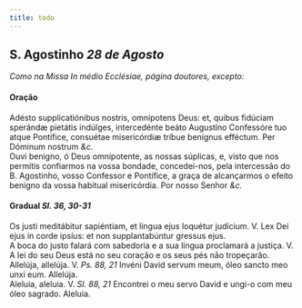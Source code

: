 ```yaml
---
title: todo
---
```

<h2 class="text-center">S. Agostinho <em>28 de Agosto</em></h2>

<em>Como na Missa In médio Ecclésiae, página doutores, excepto:</em>

<h4 class="text-center">Oração</h4>
<div class="container-fluid">
<div class="row">
<div class="dropcap text-justify">
Adésto supplicatiónibus nostris, omnípotens Deus: et, quibus fidúciam sperándæ pietátis indúlges, intercedénte beáto Augustíno Confessóre tuo atque Pontífice, consuétae misericórdiæ tríbue benígnus efféctum. Per Dóminum nostrum <em>&c.</em>
</div>
<div class="dropcap text-justify">
Ouvi benigno, ó Deus omnipotente, as nossas súplicas, e, visto que nos permitis confiarmos na vossa bondade, concedei-nos, pela intercessão do B. Agostinho, vosso Confessor e Pontífice, a graça de alcançarmos o efeito benigno da vossa habitual misericórdia. Por nosso Senhor <em>&c.</em>
</div>
</div>
</div>

<h4 class="text-center">Gradual <em>Sl. 36, 30-31</em></h4>
<div class="container-fluid">
<div class="row">
<div class="dropcap text-justify">
Os justi meditábitur sapiéntiam, et lingua ejus loquétur judícium. V. Lex Dei ejus in corde ipsíus: et non supplantabúntur gressus ejus.
</div>
<div class="dropcap text-justify">
A boca do justo falará com sabedoria e a sua língua proclamará a justiça. V. A lei do seu Deus está no seu coração e os seus pés não tropeçarão.
</div>
<div class="text-justify">
Allelúja, allelúja. V. <em>Ps. 88, 21</em> Invéni David servum meum, óleo sancto meo unxi eum. Allelúja. 
</div>
<div class="text-justify">
Aleluia, aleluia. V. <em>Sl. 88, 21</em> Encontrei o meu servo David e ungi-o com meu óleo sagrado. Aleluia.
</div>
</div>
</div>